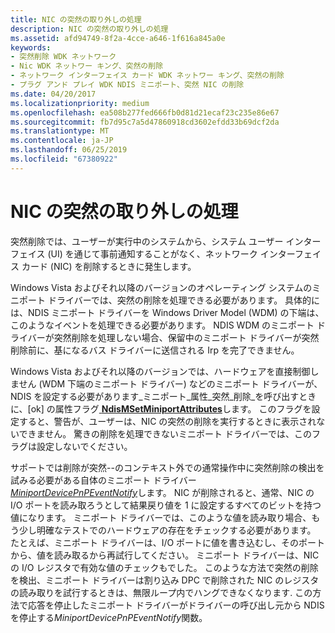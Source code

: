 ```yaml
---
title: NIC の突然の取り外しの処理
description: NIC の突然の取り外しの処理
ms.assetid: afd94749-8f2a-4cce-a646-1f616a845a0e
keywords:
- 突然削除 WDK ネットワーク
- Nic WDK ネットワー キング、突然の削除
- ネットワーク インターフェイス カード WDK ネットワー キング、突然の削除
- プラグ アンド プレイ WDK NDIS ミニポート、突然 NIC の削除
ms.date: 04/20/2017
ms.localizationpriority: medium
ms.openlocfilehash: ea508b277fed666fb0d81d21ecaf23c235e86e67
ms.sourcegitcommit: fb7d95c7a5d47860918cd3602efdd33b69dcf2da
ms.translationtype: MT
ms.contentlocale: ja-JP
ms.lasthandoff: 06/25/2019
ms.locfileid: "67380922"
---
```

# <a name="handling-the-surprise-removal-of-a-nic"></a>NIC の突然の取り外しの処理





突然削除では、ユーザーが実行中のシステムから、システム ユーザー インターフェイス (UI) を通じて事前通知することがなく、ネットワーク インターフェイス カード (NIC) を削除するときに発生します。

Windows Vista およびそれ以降のバージョンのオペレーティング システムのミニポート ドライバーでは、突然の削除を処理できる必要があります。 具体的には、NDIS ミニポート ドライバーを Windows Driver Model (WDM) の下端は、このようなイベントを処理できる必要があります。 NDIS WDM のミニポート ドライバーが突然削除を処理しない場合、保留中のミニポート ドライバーが突然削除前に、基になるバス ドライバーに送信される Irp を完了できません。

Windows Vista およびそれ以降のバージョンでは、ハードウェアを直接制御しません (WDM 下端のミニポート ドライバー) などのミニポート ドライバーが、NDIS を設定する必要があります\_ミニポート\_属性\_突然\_削除\_を呼び出すときに、[ok] の属性フラグ[ **NdisMSetMiniportAttributes**](https://docs.microsoft.com/windows-hardware/drivers/ddi/content/ndis/nf-ndis-ndismsetminiportattributes)します。 このフラグを設定すると、警告が、ユーザーは、NIC の突然の削除を実行するときに表示されないできません。 驚きの削除を処理できないミニポート ドライバーでは、このフラグは設定しないでください。

サポートでは削除が突然--のコンテキスト外での通常操作中に突然削除の検出を試みる必要がある自体のミニポート ドライバー [ *MiniportDevicePnPEventNotify*](https://docs.microsoft.com/windows-hardware/drivers/ddi/content/ndis/nc-ndis-miniport_device_pnp_event_notify)します。 NIC が削除されると、通常、NIC の I/O ポートを読み取ろうとして結果戻り値を 1 に設定するすべてのビットを持つ値になります。 ミニポート ドライバーでは、このような値を読み取り場合、もう少し明確なテストでのハードウェアの存在をチェックする必要があります。 たとえば、ミニポート ドライバーは、I/O ポートに値を書き込むし、そのポートから、値を読み取るから再試行してください。 ミニポート ドライバーは、NIC の I/O レジスタで有効な値のチェックもでした。 このような方法で突然の削除を検出、ミニポート ドライバーは割り込み DPC で削除された NIC のレジスタの読み取りを試行するときは、無限ループ内でハングできなくなります. この方法で応答を停止したミニポート ドライバーがドライバーの呼び出し元から NDIS を停止する*MiniportDevicePnPEventNotify*関数。

 

 





